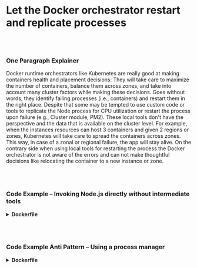 # Let the Docker orchestrator restart and replicate processes

<br/><br/>

### One Paragraph Explainer

Docker runtime orchestrators like Kubernetes are really good at making containers health and placement decisions: They will take care to maximize the number of containers, balance them across zones, and take into account many cluster factors while making these decisions. Goes without words, they identify failing processes (i.e., containers) and restart them in the right place. Despite that some may be tempted to use custom code or tools to replicate the Node process for CPU utilization or restart the process upon failure (e.g., Cluster module, PM2). These local tools don't have the perspective and the data that is available on the cluster level. For example, when the instances resources can host 3 containers and given 2 regions or zones, Kubernetes will take care to spread the containers across zones. This way, in case of a zonal or regional failure, the app will stay alive. On the contrary side when using local tools for restarting the process the Docker orchestrator is not aware of the errors and can not make thoughtful decisions like relocating the container to a new instance or zone.

<br/><br/>

### Code Example – Invoking Node.js directly without intermediate tools

<details>

<summary><strong>Dockerfile</strong></summary>

```

FROM node:12-slim

# The build logic comes here

CMD ["node", "index.js"]
```

</details>

<br/><br/>

### Code Example Anti Pattern – Using a process manager

<details>

<summary><strong>Dockerfile</strong></summary>

```
FROM node:12-slim

# The build logic comes here

CMD ["pm2-runtime", "indes.js"]
```

</details>